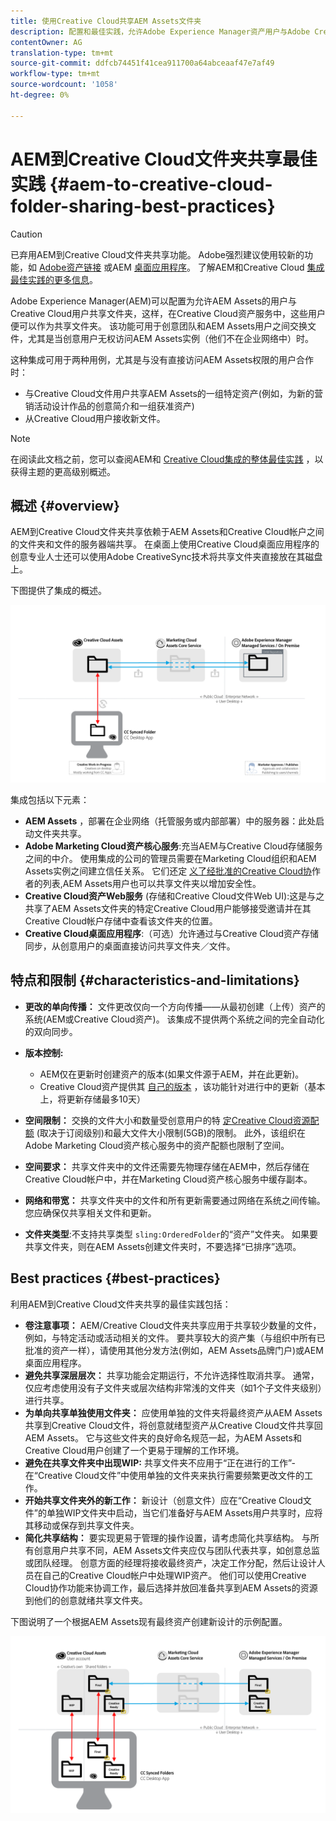 ```yaml
---
title: 使用Creative Cloud共享AEM Assets文件夹
description: 配置和最佳实践，允许Adobe Experience Manager资产用户与Adobe Creative Cloud用户交换资产文件夹。
contentOwner: AG
translation-type: tm+mt
source-git-commit: ddfcb74451f41cea911700a64abceaaf47e7af49
workflow-type: tm+mt
source-wordcount: '1058'
ht-degree: 0%

---
```



# AEM到Creative Cloud文件夹共享最佳实践 {#aem-to-creative-cloud-folder-sharing-best-practices}

>[!CAUTION]
>
>已弃用AEM到Creative Cloud文件夹共享功能。 Adobe强烈建议使用较新的功能，如 [Adobe资产链接](https://helpx.adobe.com/cn/enterprise/using/adobe-asset-link.html) 或AEM [桌面应用程序](https://helpx.adobe.com/experience-manager/desktop-app/aem-desktop-app.html)。 了解AEM和Creative Cloud [集成最佳实践的更多信息](/help/assets/aem-cc-integration-best-practices.md)。

Adobe Experience Manager(AEM)可以配置为允许AEM Assets的用户与Creative Cloud用户共享文件夹，这样，在Creative Cloud资产服务中，这些用户便可以作为共享文件夹。 该功能可用于创意团队和AEM Assets用户之间交换文件，尤其是当创意用户无权访问AEM Assets实例（他们不在企业网络中）时。

这种集成可用于两种用例，尤其是与没有直接访问AEM Assets权限的用户合作时：

* 与Creative Cloud文件用户共享AEM Assets的一组特定资产(例如，为新的营销活动设计作品的创意简介和一组获准资产)
* 从Creative Cloud用户接收新文件。

>[!NOTE]
>
>在阅读此文档之前，您可以查阅AEM和 [Creative Cloud集成的整体最佳实践](aem-cc-integration-best-practices.md) ，以获得主题的更高级别概述。

## 概述 {#overview}

AEM到Creative Cloud文件夹共享依赖于AEM Assets和Creative Cloud帐户之间的文件夹和文件的服务器端共享。 在桌面上使用Creative Cloud桌面应用程序的创意专业人士还可以使用Adobe CreativeSync技术将共享文件夹直接放在其磁盘上。

下图提供了集成的概述。

![chlimage_1-406](assets/chlimage_1-406.png)

集成包括以下元素：

* **AEM Assets** ，部署在企业网络（托管服务或内部部署）中的服务器：此处启动文件夹共享。
* **Adobe Marketing Cloud资产核心服务**:充当AEM与Creative Cloud存储服务之间的中介。 使用集成的公司的管理员需要在Marketing Cloud组织和AEM Assets实例之间建立信任关系。 它们还定 [义了经批准的Creative Cloud协](https://experienceleague.adobe.com/docs/core-services/interface/assets/t-admin-add-cc-user.html?lang=en#assets)作者的列表,AEM Assets用户也可以共享文件夹以增加安全性。
* **Creative Cloud资产Web服务** (存储和Creative Cloud文件Web UI):这是与之共享了AEM Assets文件夹的特定Creative Cloud用户能够接受邀请并在其Creative Cloud帐户存储中查看该文件夹的位置。
* **Creative Cloud桌面应用程序**:（可选）允许通过与Creative Cloud资产存储同步，从创意用户的桌面直接访问共享文件夹／文件。

## 特点和限制 {#characteristics-and-limitations}

* **更改的单向传播：** 文件更改仅向一个方向传播——从最初创建（上传）资产的系统(AEM或Creative Cloud资产)。 该集成不提供两个系统之间的完全自动化的双向同步。

* **版本控制:**

   * AEM仅在更新时创建资产的版本(如果文件源于AEM，并在此更新)。
   * Creative Cloud资产提供其 [自己的版本](https://helpx.adobe.com/creative-cloud/help/versioning-faq.html) ，该功能针对进行中的更新（基本上，将更新存储最多10天）

* **空间限制：** 交换的文件大小和数量受创意用户的特 [定Creative Cloud资源配额](https://helpx.adobe.com/creative-cloud/kb/file-storage-quota.html) (取决于订阅级别)和最大文件大小限制(5GB)的限制。 此外，该组织在Adobe Marketing Cloud资产核心服务中的资产配额也限制了空间。

* **空间要求：** 共享文件夹中的文件还需要先物理存储在AEM中，然后存储在Creative Cloud帐户中，并在Marketing Cloud资产核心服务中缓存副本。
* **网络和带宽：** 共享文件夹中的文件和所有更新需要通过网络在系统之间传输。 您应确保仅共享相关文件和更新。
* **文件夹类型**:不支持共享类型 `sling:OrderedFolder`的“资产”文件夹。 如果要共享文件夹，则在AEM Assets创建文件夹时，不要选择“已排序”选项。

## Best practices {#best-practices}

利用AEM到Creative Cloud文件夹共享的最佳实践包括：

* **卷注意事项：** AEM/Creative Cloud文件夹共享应用于共享较少数量的文件，例如，与特定活动或活动相关的文件。 要共享较大的资产集（与组织中所有已批准的资产一样），请使用其他分发方法(例如，AEM Assets品牌门户)或AEM桌面应用程序。
* **避免共享深层层次：** 共享功能会定期运行，不允许选择性取消共享。 通常，仅应考虑使用没有子文件夹或层次结构非常浅的文件夹（如1个子文件夹级别）进行共享。
* **为单向共享单独使用文件夹：** 应使用单独的文件夹将最终资产从AEM Assets共享到Creative Cloud文件，将创意就绪型资产从Creative Cloud文件共享回AEM Assets。 它与这些文件夹的良好命名规范一起，为AEM Assets和Creative Cloud用户创建了一个更易于理解的工作环境。
* **避免在共享文件夹中出现WIP:** 共享文件夹不应用于“正在进行的工作”-在“Creative Cloud文件”中使用单独的文件夹来执行需要频繁更改文件的工作。
* **开始共享文件夹外的新工作：** 新设计（创意文件）应在“Creative Cloud文件”的单独WIP文件夹中启动，当它们准备好与AEM Assets用户共享时，应将其移动或保存到共享文件夹。
* **简化共享结构：** 要实现更易于管理的操作设置，请考虑简化共享结构。 与所有创意用户共享不同，AEM Assets文件夹应仅与团队代表共享，如创意总监或团队经理。 创意方面的经理将接收最终资产，决定工作分配，然后让设计人员在自己的Creative Cloud帐户中处理WIP资产。 他们可以使用Creative Cloud协作功能来协调工作，最后选择并放回准备共享到AEM Assets的资源到他们的创意就绪共享文件夹。

下图说明了一个根据AEM Assets现有最终资产创建新设计的示例配置。

![chlimage_1-407](assets/chlimage_1-407.png)
